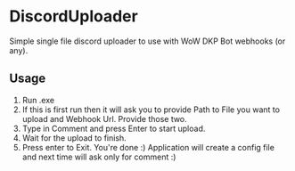 # DiscordUploader
Simple single file discord uploader to use with WoW DKP Bot webhooks (or any).

## Usage
1. Run .exe
1. If this is first run then it will ask you to provide Path to File you want to upload and Webhook Url. Provide those two.
1. Type in Comment and press Enter to start upload.
1. Wait for the upload to finish.
1. Press enter to Exit. You're done :) Application will create a config file and next time will ask only for comment :)
